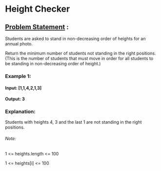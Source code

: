 # Height Checker

## [Problem Statement](https://leetcode.com/problems/height-checker/) :

Students are asked to stand in non-decreasing order of heights for an annual photo.

Return the minimum number of students not standing in the right positions.  (This is the number of students that must move in order for all students to be standing in non-decreasing order of height.)


 

### Example 1:

#### Input: [1,1,4,2,1,3]

#### Output: 3

### Explanation: 

Students with heights 4, 3 and the last 1 are not standing in the right positions.
 

###### Note:

1 <= heights.length <= 100

1 <= heights[i] <= 100